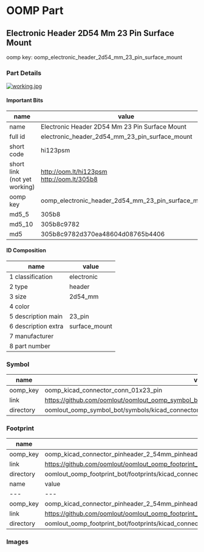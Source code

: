 # OOMP Part  
## Electronic Header 2D54 Mm 23 Pin Surface Mount  
  
oomp key: oomp_electronic_header_2d54_mm_23_pin_surface_mount  
  
### Part Details  
  
[![working.jpg](working_600.jpg)](working.jpg)  
  
#### Important Bits  
| name | value | 
| --- | --- | 
| name | Electronic Header 2D54 Mm 23 Pin Surface Mount | 
| full id | electronic_header_2d54_mm_23_pin_surface_mount | 
| short code | hi123psm | 
| short link<br>(not yet working) | http://oom.lt/hi123psm<br>http://oom.lt/305b8 | 
| oomp key | oomp_electronic_header_2d54_mm_23_pin_surface_mount | 
| md5_5 | 305b8 | 
| md5_10 | 305b8c9782 | 
| md5 | 305b8c9782d370ea48604d08765b4406 | 
#### ID Composition  
| name | value | 
| --- | --- | 
| 1 classification | electronic | 
| 2 type | header | 
| 3 size | 2d54_mm | 
| 4 color |  | 
| 5 description main | 23_pin | 
| 6 description extra | surface_mount | 
| 7 manufacturer |  | 
| 8 part number |  | 
### Symbol  
| name | value | 
| --- | --- | 
| oomp_key | oomp_kicad_connector_conn_01x23_pin | 
| link | https://github.com/oomlout/oomlout_oomp_symbol_bot/tree/main/symbols/kicad_connector_conn_01x23_pin | 
| directory | oomlout_oomp_symbol_bot/symbols/kicad_connector_conn_01x23_pin//working/working.kicad_sym | 
### Footprint  
| name | value | 
| --- | --- | 
| oomp_key | oomp_kicad_connector_pinheader_2_54mm_pinheader_1x23_p2_54mm_vertical | 
| link | https://github.com/oomlout/oomlout_oomp_footprint_bot/tree/main/foootprntss/kicad_connector_pinheader_2_54mm_pinheader_1x23_p2_54mm_vertical | 
| directory | oomlout_oomp_footprint_bot/footprints/kicad_connector_pinheader_2_54mm_pinheader_1x23_p2_54mm_vertical//working/working.kicad_mod | 
| name | value | 
| --- | --- | 
| oomp_key | oomp_kicad_connector_pinheader_2_54mm_pinheader_1x23_p2_54mm_vertical_smd_pin | 
| link | https://github.com/oomlout/oomlout_oomp_footprint_bot/tree/main/foootprntss/kicad_connector_pinheader_2_54mm_pinheader_1x23_p2_54mm_vertical_smd_pin | 
| directory | oomlout_oomp_footprint_bot/footprints/kicad_connector_pinheader_2_54mm_pinheader_1x23_p2_54mm_vertical_smd_pin//working/working.kicad_mod | 
### Images  
